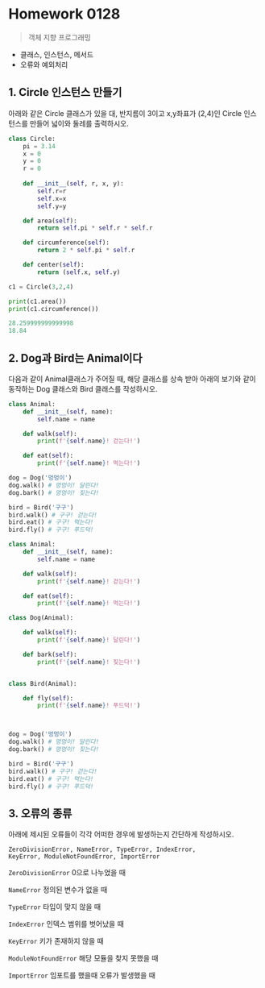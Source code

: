 # Homework 0128

> 객체 지향 프로그래밍



* 클래스, 인스턴스, 메서드
* 오류와 예외처리



## 1. Circle 인스턴스 만들기

아래와 같은 Circle 클래스가 있을 대, 반지름이 3이고 x,y좌표가 (2,4)인 Circle 인스턴스를 만들어 넓이와 둘레를 출력하시오.



```python
class Circle:
    pi = 3.14
    x = 0
    y = 0
    r = 0
    
    def __init__(self, r, x, y):
        self.r=r
        self.x=x
        self.y=y

    def area(self):
        return self.pi * self.r * self.r

    def circumference(self):
        return 2 * self.pi * self.r

    def center(self):
        return (self.x, self.y)    
```

```python
c1 = Circle(3,2,4)

print(c1.area())
print(c1.circumference())
```

```python
28.259999999999998
18.84
```







## 2. Dog과 Bird는 Animal이다

다음과 같이 Animal클래스가 주어질 때, 해당 클래스를 상속 받아 아래의 보기와 같이 동작하는 Dog 클래스와 Bird 클래스를 작성하시오.



```python
class Animal:
    def __init__(self, name):
        self.name = name

    def walk(self):
        print(f'{self.name}! 걷는다!')

    def eat(self):
        print(f'{self.name}! 먹는다!')
```

```python
dog = Dog('멍멍이')
dog.walk() # 멍멍이! 달린다!
dog.bark() # 멍멍이! 짖는다!

bird = Bird('구구')
bird.walk() # 구구! 걷는다!
bird.eat() # 구구! 먹는다!
bird.fly() # 구구! 푸드덕!
```



```python
class Animal:
    def __init__(self, name):
        self.name = name

    def walk(self):
        print(f'{self.name}! 걷는다!')

    def eat(self):
        print(f'{self.name}! 먹는다!')

class Dog(Animal):

    def walk(self):
        print(f'{self.name}! 달린다!')

    def bark(self):
        print(f'{self.name}! 짖는다!')


class Bird(Animal):

    def fly(self):
        print(f'{self.name}! 푸드덕!')



dog = Dog('멍멍이')
dog.walk() # 멍멍이! 달린다!
dog.bark() # 멍멍이! 짖는다!

bird = Bird('구구')
bird.walk() # 구구! 걷는다!
bird.eat() # 구구! 먹는다!
bird.fly() # 구구! 푸드덕!
```





## 3. 오류의 종류

아래에 제시된 오류들이 각각 어떠한 경우에 발생하는지 간단하게 작성하시오.

```
ZeroDivisionError, NameError, TypeError, IndexError,
KeyError, ModuleNotFoundError, ImportError
```

`ZeroDivisionError` 0으로 나누었을 때

`NameError` 정의된 변수가 없을 때 

`TypeError` 타입이 맞지 않을 때

`IndexError` 인덱스 범위를 벗어났을 때

`KeyError` 키가 존재하지 않을 때

`ModuleNotFoundError`  해당 모듈을 찾지 못했을 때

`ImportError`  임포트를 했을때 오류가 발생했을 때 



